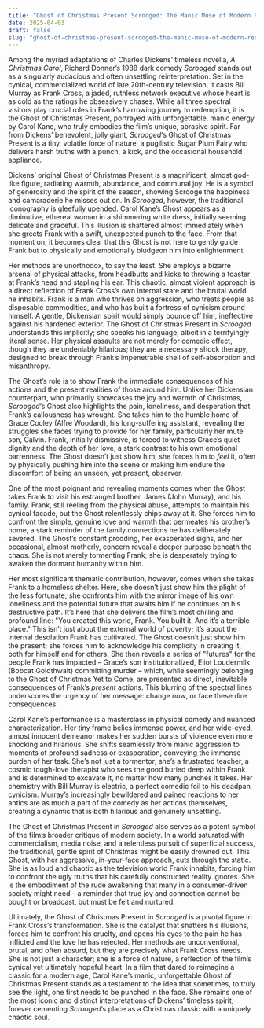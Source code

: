 ```yaml
---
title: "Ghost of Christmas Present Scrooged: The Manic Muse of Modern Redemption"
date: 2025-04-03
draft: false
slug: "ghost-of-christmas-present-scrooged-the-manic-muse-of-modern-redemption" 
---
```


Among the myriad adaptations of Charles Dickens’ timeless novella, *A Christmas Carol*, Richard Donner’s 1988 dark comedy *Scrooged* stands out as a singularly audacious and often unsettling reinterpretation. Set in the cynical, commercialized world of late 20th-century television, it casts Bill Murray as Frank Cross, a jaded, ruthless network executive whose heart is as cold as the ratings he obsessively chases. While all three spectral visitors play crucial roles in Frank’s harrowing journey to redemption, it is the Ghost of Christmas Present, portrayed with unforgettable, manic energy by Carol Kane, who truly embodies the film’s unique, abrasive spirit. Far from Dickens’ benevolent, jolly giant, *Scrooged*‘s Ghost of Christmas Present is a tiny, volatile force of nature, a pugilistic Sugar Plum Fairy who delivers harsh truths with a punch, a kick, and the occasional household appliance.

Dickens’ original Ghost of Christmas Present is a magnificent, almost god-like figure, radiating warmth, abundance, and communal joy. He is a symbol of generosity and the spirit of the season, showing Scrooge the happiness and camaraderie he misses out on. In *Scrooged*, however, the traditional iconography is gleefully upended. Carol Kane’s Ghost appears as a diminutive, ethereal woman in a shimmering white dress, initially seeming delicate and graceful. This illusion is shattered almost immediately when she greets Frank with a swift, unexpected punch to the face. From that moment on, it becomes clear that this Ghost is not here to gently guide Frank but to physically and emotionally bludgeon him into enlightenment.

Her methods are unorthodox, to say the least. She employs a bizarre arsenal of physical attacks, from headbutts and kicks to throwing a toaster at Frank’s head and stapling his ear. This chaotic, almost violent approach is a direct reflection of Frank Cross’s own internal state and the brutal world he inhabits. Frank is a man who thrives on aggression, who treats people as disposable commodities, and who has built a fortress of cynicism around himself. A gentle, Dickensian spirit would simply bounce off him, ineffective against his hardened exterior. The Ghost of Christmas Present in *Scrooged* understands this implicitly; she speaks his language, albeit in a terrifyingly literal sense. Her physical assaults are not merely for comedic effect, though they are undeniably hilarious; they are a necessary shock therapy, designed to break through Frank’s impenetrable shell of self-absorption and misanthropy.

The Ghost’s role is to show Frank the immediate consequences of his actions and the present realities of those around him. Unlike her Dickensian counterpart, who primarily showcases the joy and warmth of Christmas, *Scrooged*‘s Ghost also highlights the pain, loneliness, and desperation that Frank’s callousness has wrought. She takes him to the humble home of Grace Cooley (Alfre Woodard), his long-suffering assistant, revealing the struggles she faces trying to provide for her family, particularly her mute son, Calvin. Frank, initially dismissive, is forced to witness Grace’s quiet dignity and the depth of her love, a stark contrast to his own emotional barrenness. The Ghost doesn’t just show him; she forces him to *feel* it, often by physically pushing him into the scene or making him endure the discomfort of being an unseen, yet present, observer.

One of the most poignant and revealing moments comes when the Ghost takes Frank to visit his estranged brother, James (John Murray), and his family. Frank, still reeling from the physical abuse, attempts to maintain his cynical facade, but the Ghost relentlessly chips away at it. She forces him to confront the simple, genuine love and warmth that permeates his brother’s home, a stark reminder of the family connections he has deliberately severed. The Ghost’s constant prodding, her exasperated sighs, and her occasional, almost motherly, concern reveal a deeper purpose beneath the chaos. She is not merely tormenting Frank; she is desperately trying to awaken the dormant humanity within him.

Her most significant thematic contribution, however, comes when she takes Frank to a homeless shelter. Here, she doesn’t just show him the plight of the less fortunate; she confronts him with the mirror image of his own loneliness and the potential future that awaits him if he continues on his destructive path. It’s here that she delivers the film’s most chilling and profound line: "You created this world, Frank. You built it. And it’s a terrible place." This isn’t just about the external world of poverty; it’s about the internal desolation Frank has cultivated. The Ghost doesn’t just show him the present; she forces him to acknowledge his complicity in creating it, both for himself and for others. She then reveals a series of "futures" for the people Frank has impacted – Grace’s son institutionalized, Eliot Loudermilk (Bobcat Goldthwait) committing murder – which, while seemingly belonging to the Ghost of Christmas Yet to Come, are presented as direct, inevitable consequences of Frank’s *present* actions. This blurring of the spectral lines underscores the urgency of her message: change *now*, or face these dire consequences.

Carol Kane’s performance is a masterclass in physical comedy and nuanced characterization. Her tiny frame belies immense power, and her wide-eyed, almost innocent demeanor makes her sudden bursts of violence even more shocking and hilarious. She shifts seamlessly from manic aggression to moments of profound sadness or exasperation, conveying the immense burden of her task. She’s not just a tormentor; she’s a frustrated teacher, a cosmic tough-love therapist who sees the good buried deep within Frank and is determined to excavate it, no matter how many punches it takes. Her chemistry with Bill Murray is electric, a perfect comedic foil to his deadpan cynicism. Murray’s increasingly bewildered and pained reactions to her antics are as much a part of the comedy as her actions themselves, creating a dynamic that is both hilarious and genuinely unsettling.

The Ghost of Christmas Present in *Scrooged* also serves as a potent symbol of the film’s broader critique of modern society. In a world saturated with commercialism, media noise, and a relentless pursuit of superficial success, the traditional, gentle spirit of Christmas might be easily drowned out. This Ghost, with her aggressive, in-your-face approach, cuts through the static. She is as loud and chaotic as the television world Frank inhabits, forcing him to confront the ugly truths that his carefully constructed reality ignores. She is the embodiment of the rude awakening that many in a consumer-driven society might need – a reminder that true joy and connection cannot be bought or broadcast, but must be felt and nurtured.

Ultimately, the Ghost of Christmas Present in *Scrooged* is a pivotal figure in Frank Cross’s transformation. She is the catalyst that shatters his illusions, forces him to confront his cruelty, and opens his eyes to the pain he has inflicted and the love he has rejected. Her methods are unconventional, brutal, and often absurd, but they are precisely what Frank Cross needs. She is not just a character; she is a force of nature, a reflection of the film’s cynical yet ultimately hopeful heart. In a film that dared to reimagine a classic for a modern age, Carol Kane’s manic, unforgettable Ghost of Christmas Present stands as a testament to the idea that sometimes, to truly see the light, one first needs to be punched in the face. She remains one of the most iconic and distinct interpretations of Dickens’ timeless spirit, forever cementing *Scrooged*‘s place as a Christmas classic with a uniquely chaotic soul.
